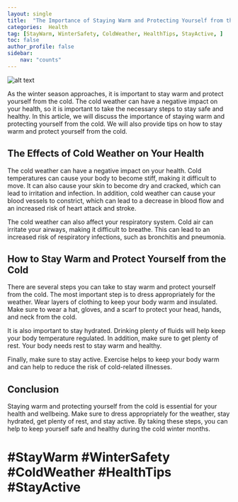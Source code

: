 ```yaml
---
layout: single
title:  "The Importance of Staying Warm and Protecting Yourself from the Cold"
categories:  Health
tag: [StayWarm, WinterSafety, ColdWeather, HealthTips, StayActive, ]
toc: false
author_profile: false
sidebar:
    nav: "counts"
---
```

    
![alt text](https://images.unsplash.com/photo-1514474629061-f2d0f2c2cfe4?ixlib=rb-1.2.1&ixid=eyJhcHBfaWQiOjEyMDd9&auto=format&fit=crop&w=1350&q=80 "Cover Image")

As the winter season approaches, it is important to stay warm and protect yourself from the cold. The cold weather can have a negative impact on your health, so it is important to take the necessary steps to stay safe and healthy. In this article, we will discuss the importance of staying warm and protecting yourself from the cold. We will also provide tips on how to stay warm and protect yourself from the cold.

## The Effects of Cold Weather on Your Health

The cold weather can have a negative impact on your health. Cold temperatures can cause your body to become stiff, making it difficult to move. It can also cause your skin to become dry and cracked, which can lead to irritation and infection. In addition, cold weather can cause your blood vessels to constrict, which can lead to a decrease in blood flow and an increased risk of heart attack and stroke.

The cold weather can also affect your respiratory system. Cold air can irritate your airways, making it difficult to breathe. This can lead to an increased risk of respiratory infections, such as bronchitis and pneumonia.

## How to Stay Warm and Protect Yourself from the Cold

There are several steps you can take to stay warm and protect yourself from the cold. The most important step is to dress appropriately for the weather. Wear layers of clothing to keep your body warm and insulated. Make sure to wear a hat, gloves, and a scarf to protect your head, hands, and neck from the cold.

It is also important to stay hydrated. Drinking plenty of fluids will help keep your body temperature regulated. In addition, make sure to get plenty of rest. Your body needs rest to stay warm and healthy.

Finally, make sure to stay active. Exercise helps to keep your body warm and can help to reduce the risk of cold-related illnesses.

## Conclusion

Staying warm and protecting yourself from the cold is essential for your health and wellbeing. Make sure to dress appropriately for the weather, stay hydrated, get plenty of rest, and stay active. By taking these steps, you can help to keep yourself safe and healthy during the cold winter months.

# #StayWarm #WinterSafety #ColdWeather #HealthTips #StayActive